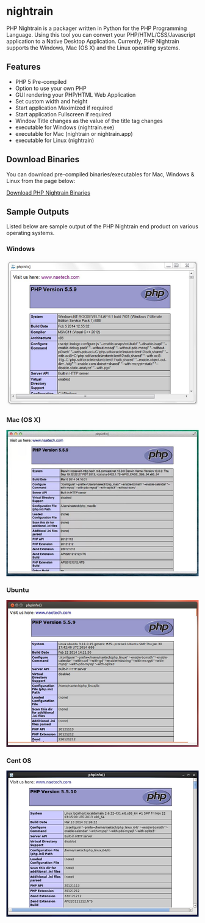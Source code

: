 nightrain
=========

PHP Nightrain is a packager written in Python for the PHP Programming Language. Using this tool you can convert your PHP/HTML/CSS/Javascript application to a Native Desktop Application. Currently, PHP Nightrain supports the Windows, Mac (OS X) and the Linux operating systems.

## Features

* PHP 5 Pre-compiled
* Option to use your own PHP
* GUI rendering your PHP/HTML Web Application
* Set custom width and height
* Start application Maximized if required
* Start application Fullscreen if required
* Window Title changes as the value of the title tag changes
* executable for Windows (nightrain.exe)
* executable for Mac (nightrain or nightrain.app)
* executable for Linux (nightrain)

## Download Binaries

You can download pre-compiled binaries/executables for Mac, Windows & Linux from the page below:

[Download PHP Nightrain Binaries](http://www.naetech.com/php-nightrain)

## Sample Outputs

Listed below are sample output of the PHP Nightrain end product on various operating systems.

### Windows

![Alt text](/Resources/screenshots/nr_windows.JPG "PHP Application running on a Windows Machine")

### Mac (OS X)

![Alt text](/Resources/screenshots/nr_mac.JPG "PHP Application running on OS X")

### Ubuntu

![Alt text](/Resources/screenshots/nr_linux.JPG "PHP Application running on Ubuntu")

### Cent OS

![Alt text](/Resources/screenshots/nr_centos.JPG "PHP Application running on Linux")